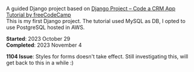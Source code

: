 A guided Django project based on <a href="https://www.youtube.com/watch?v=t10QcFx7d5k">Django Project – Code a CRM App Tutorial by freeCodeCamp</a></br>
This is my first Django project. The tutorial used MySQL as DB, I opted to use PostgreSQL hosted in AWS.

**Started**: 2023 October 29 </br>
**Completed**: 2023 November 4

**1104 Issue**: Styles for forms doesn't take effect. Still investigating this, will get back to this in a while :)

